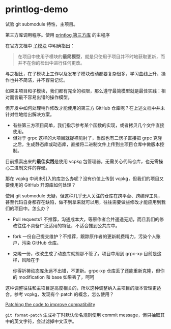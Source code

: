 # printlog-demo

试验 git submodule 特性，主项目。

第三方库调用程序。使用 [printlog 第三方库][1] 的主程序

在官方文档中 [子模块][2] 中明确指出：

> 在项目中使用子模块的**最简模型**，就是只使用子项目并不时地获取更新，而并不在你的检出中进行任何更改。

与之相比，在子模块上工作以及发布子模块改动都要复杂很多，学习曲线上升，操作也并不简洁，并不容易记忆。

如果主项目和子模块，我们都有完全的权限，那么遵守最简模型就是最佳实践：相对而言最不容易出错的操作模型。

但开发中如何处理稍作修改才能使用的第三方 GitHub 仓库呢？在上述文档中并未针对性地给出解决方案。

- 有些第三方项目简单，我们指示参考某个函数的实现，或者拷贝几个文件直接使用。
- 但对于 grpc 这样的大项目就捉襟见肘了，当然也有二愣子直接把 grpc 克隆之后，生成静态库或动态库，直接将二进制文件上传到主项目仓库中做版本控制。

目前摸索出来的**最佳实践**是使用 vcpkg 包管理器，无需关心代码仓库，也无需操心二进制文件的存储。

那在 vcpkg 中尚未引入的库怎么办呢？没有价值上传到 vcpkg，但我们的项目又要使用的 GitHub 开源库如何处理？

使用 git submodule 无疑，但这种几乎无人关注的仓库在跨平台、跨编译工具，甚至代码自身都存在缺陷，做不到拿来就可以用，往往需要做些修改才能应用到我们的项目中。怎么办？

- Pull requests? 不推荐，沟通成本大，等原作者合并遥遥无期，而且我们的修改往往不具备广泛适用的特征，不适合推到公共库中。
- fork 一份自己提交维护？不推荐，跟踪原作者的更新耗费精力，污染个人账户，污染 GitHub 仓库。
- 克隆一份，改改生成了动态库就搁那不管了。项目中用到 grpc-xp 目前是这样，风险在于  
    
    你得祈祷动态库永远不出错，不更新。grpc-xp 仓库丢了还能重新克隆，但你的 modification 和 base 如果丢了，呵呵

这种调整往往和主项目是高度相关的，所以这种调整纳入主项目的版本管理更适合。参考 vcpkg，发现有个 patch 的概念，怎么使用？

[Patching the code to improve compatibility](https://vcpkg.readthedocs.io/en/latest/examples/patching/)

`git format-patch` 生成补丁时默认命名规则使用 commit message，但只抽取其中的英文字符，会过滤掉中文汉字。


[1]:https://github.com/tnie/printlog
[2]:https://git-scm.com/book/zh/v2/Git-%E5%B7%A5%E5%85%B7-%E5%AD%90%E6%A8%A1%E5%9D%97
